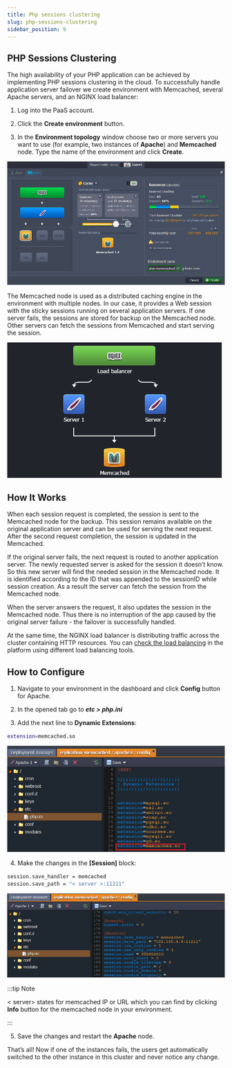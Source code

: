 ```yaml
---
title: Php sessions clustering
slug: php-sessions-clustering
sidebar_position: 9
---
```


## PHP Sessions Clustering

The high availability of your PHP application can be achieved by implementing PHP sessions clustering in the cloud. To successfully handle application server failover we create environment with Memcached, several Apache servers, and an NGINX load balancer:

1. Log into the PaaS account.

2. Click the **Create environment** button.

3. In the **Environment topology** window choose two or more servers you want to use (for example, two instances of **Apache**) and **Memcached** node. Type the name of the environment and click **Create**.

<div style={{
    display:'flex',
    justifyContent: 'center',
    margin: '0 0 1rem 0'
}}>

![Locale Dropdown](./img/PHPSessionsClustering/memcached-environment.png)

</div>

The Memcached node is used as a distributed caching engine in the environment with multiple nodes. In our case, it provides a Web session with the sticky sessions running on several application servers. If one server fails, the sessions are stored for backup on the Memcached node. Other servers can fetch the sessions from Memcached and start serving the session.

<div style={{
    display:'flex',
    justifyContent: 'center',
    margin: '0 0 1rem 0'
}}>

![Locale Dropdown](./img/PHPSessionsClustering/phpcluster4.png)

</div>

## How It Works

When each session request is completed, the session is sent to the Memcached node for the backup. This session remains available on the original application server and can be used for serving the next request. After the second request completion, the session is updated in the Memcached.

If the original server fails, the next request is routed to another application server. The newly requested server is asked for the session it doesn’t know. So this new server will find the needed session in the Memcached node. It is identified according to the ID that was appended to the sessionID while session creation. As a result the server can fetch the session from the Memcached node.

When the server answers the request, it also updates the session in the Memcached node. Thus there is no interruption of the app caused by the original server failure - the failover is successfully handled.

At the same time, the NGINX load balancer is distributing traffic across the cluster containing HTTP resources. You can [check the load balancing](/docs/load-balancers/nginx/testing-load-balancing) in the platform using different load balancing tools.

## How to Configure

1. Navigate to your environment in the dashboard and click **Config** button for Apache.

2. In the opened tab go to **_etc > php.ini_**

3. Add the next line to **Dynamic Extensions**:

```bash
extension=memcached.so
```

<div style={{
    display:'flex',
    justifyContent: 'center',
    margin: '0 0 1rem 0'
}}>

![Locale Dropdown](./img/PHPSessionsClustering/memcached-enabling.png)

</div>

4. Make the changes in the **[Session]** block:

```bash
session.save_handler = memcached
session.save_path = "< server >:11211"
```

<div style={{
    display:'flex',
    justifyContent: 'center',
    margin: '0 0 1rem 0'
}}>

![Locale Dropdown](./img/PHPSessionsClustering/f457dd6958c0f2e8b2e812e113c168e6session-save-path.png)

</div>

:::tip Note

< server> states for memcached IP or URL which you can find by clicking **Info** button for the memcached node in your environment.

:::

5. Save the changes and restart the **Apache** node.

That’s all! Now if one of the instances fails, the users get automatically switched to the other instance in this cluster and never notice any change.
